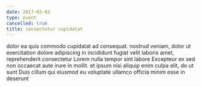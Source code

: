 ```yaml
---
date: 2017-03-03
type: event
cancelled: true
title: consectetur cupidatat
---
```

dolor ea quis commodo cupidatat ad consequat. nostrud veniam, dolor ut exercitation dolore adipiscing in incididunt fugiat velit laboris amet, reprehenderit consectetur Lorem nulla tempor sint labore Excepteur ex sed non occaecat aute irure in mollit. et ipsum nisi aliquip enim culpa elit, do ut sunt Duis cillum qui eiusmod eu voluptate ullamco officia minim esse in deserunt